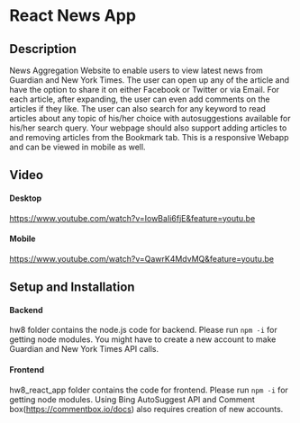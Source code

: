 # React News App
## Description
News Aggregation Website to enable users to view latest news from Guardian and New York Times. The user can open up any of the article and have the option to share it on either Facebook or Twitter or via Email. For each article, after expanding, the user can even add comments on the articles if they like.
The user can also search for any keyword to read articles about any topic of his/her choice with autosuggestions available for his/her search query.
Your webpage should also support adding articles to and removing articles from the Bookmark tab. This is a responsive Webapp and can be viewed in mobile as well.

## Video
#### Desktop
https://www.youtube.com/watch?v=IowBaIi6fjE&feature=youtu.be

#### Mobile
https://www.youtube.com/watch?v=QawrK4MdvMQ&feature=youtu.be

## Setup and Installation
#### Backend 
hw8 folder contains the node.js code for backend. Please run `npm -i` for getting node modules.
You might have to create a new account to make Guardian and New York Times API calls.

#### Frontend
hw8_react_app folder contains the code for frontend. Please run `npm -i` for getting node modules.
Using Bing AutoSuggest API and Comment box(https://commentbox.io/docs) also requires creation of new accounts.
